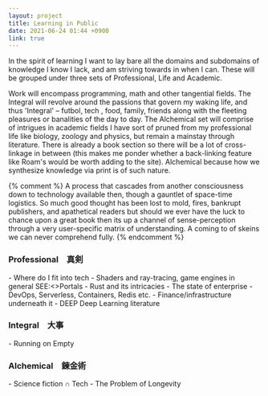 ```yaml
---
layout: project
title: Learning in Public
date: 2021-06-24 01:44 +0900
link: true
---
```

In the spirit of learning I want to lay bare all the domains and subdomains of knowledge I know I lack, and am striving towards in when I can. These will be grouped under three sets of Professional, Life and Academic.

Work will encompass programming, math and other tangential fields. The Integral will revolve around the passions that govern my waking life, and thus 'Integral' – futbol, tech , food, family, friends along with the fleeting pleasures or banalities of the day to day. The Alchemical set will comprise of intrigues in academic fields I have sort of pruned from my professional life like biology, zoology and physics, but remain a mainstay through literature. There is already a book section so there will be a lot of cross-linkage in between (this makes me ponder whether a back-linking feature like Roam's would be worth adding to the site). Alchemical because how we synthesize knowledge via print is of such nature. 

{% comment %} 
A process that cascades from another consciousness down to technology available then, though a gauntlet of space-time logistics. So much good thought has been lost to mold, fires, bankrupt publishers, and apathetical readers but should we ever have the luck to chance upon a great book then its up a channel of sense-perception through a very user-specific matrix of understanding. A coming to of skeins we can never comprehend fully.
{% endcomment %}


<h3>Professional　真剣</h3>
- Where do I fit into tech
- Shaders and ray-tracing, game engines in general SEE:<>Portals
- Rust and its intricacies
- The state of enterprise
- DevOps, Serverless, Containers, Redis etc.
- Finance/infrastructure underneath it
- DEEP Deep Learning literature


<h3>Integral　大事</h3>
- Running on Empty

<h3>Alchemical　錬金術</h3>
- Science fiction ∩ Tech
- The Problem of Longevity